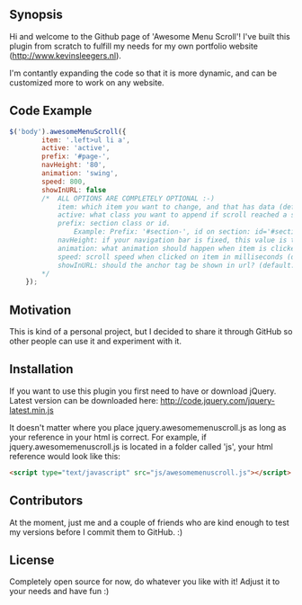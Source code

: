 ## Synopsis

Hi and welcome to the Github page of 'Awesome Menu Scroll'!
I've built this plugin from scratch to fulfill my needs for my own portfolio website (http://www.kevinsleegers.nl).

I'm contantly expanding the code so that it is more dynamic, and can be customized more to work on any website.

## Code Example

```javascript
$('body').awesomeMenuScroll({
		item: '.left>ul li a',
		active: 'active',
		prefix: '#page-',
		navHeight: '80',
		animation: 'swing',
		speed: 800,
		showInURL: false
		/* 	ALL OPTIONS ARE COMPLETELY OPTIONAL :-)
			item: which item you want to change, and that has data (default: 'a');
			active: what class you want to append if scroll reached a section (default: '.active');
			prefix: section class or id. 
				Example: Prefix: '#section-', id on section: id='#section-1'. The index will be added automatically, and will count from 1. (default: '#section-')
			navHeight: if your navigation bar is fixed, this value is the height of the nav (without px, so 80, and not 80px) (default: 'false');
			animation: what animation should happen when item is clicked, basic jQuery animations (default: 'swing');
			speed: scroll speed when clicked on item in milliseconds (default: 500);
			showInURL: should the anchor tag be shown in url? (default: 'false'); NOTE: THIS ONLY WORKS IF YOUR PREFIX IS AN ID (#)
		*/
	});
```

## Motivation

This is kind of a personal project, but I decided to share it through GitHub so other people can use it and experiment with it.

## Installation

If you want to use this plugin you first need to have or download jQuery.
Latest version can be downloaded here: http://code.jquery.com/jquery-latest.min.js

It doesn't matter where you place jquery.awesomemenuscroll.js as long as your reference in your html is correct.
For example, if jquery.awesomemenuscroll.js is located in a folder called 'js', your html reference would look like this:

```html
<script type="text/javascript" src="js/awesomemenuscroll.js"></script>
```

## Contributors

At the moment, just me and a couple of friends who are kind enough to test my versions before I commit them to GitHub. :)

## License

Completely open source for now, do whatever you like with it! Adjust it to your needs and have fun :)